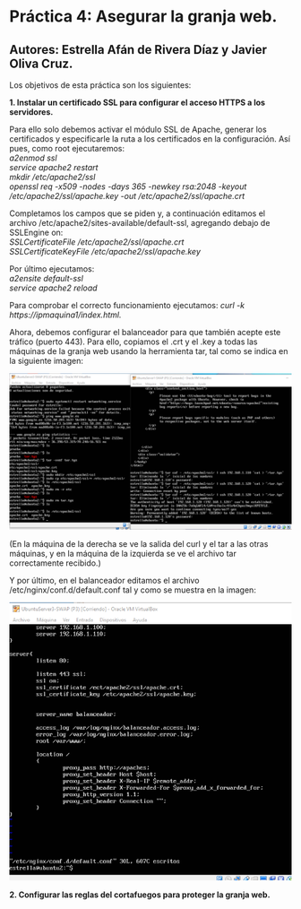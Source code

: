 # Práctica 4: Asegurar la granja web.
## Autores: Estrella Afán de Rivera Díaz y Javier Oliva Cruz.


Los objetivos de esta práctica son los siguientes: 

**1. Instalar un certificado SSL para configurar el acceso HTTPS a los servidores.**

Para ello solo debemos activar el módulo SSL de Apache, generar los certificados y especificarle la ruta a los certificados en la 
configuración. Así pues, como root ejecutaremos:  
*a2enmod ssl  
service apache2 restart  
mkdir /etc/apache2/ssl  
openssl req -x509 -nodes -days 365 -newkey rsa:2048 -keyout /etc/apache2/ssl/apache.key -out /etc/apache2/ssl/apache.crt*

Completamos los campos que se piden y, a continuación editamos el archivo /etc/apache2/sites-available/default-ssl, agregando
debajo de SSLEngine on:  
*SSLCertificateFile /etc/apache2/ssl/apache.crt  
SSLCertificateKeyFile /etc/apache2/ssl/apache.key*  
 
Por último ejecutamos:  
*a2ensite default-ssl  
service apache2 reload*

Para comprobar el correcto funcionamiento ejecutamos: *curl -k https://ipmaquina1/index.html.*  

Ahora, debemos configurar el balanceador para que también acepte este tráfico (puerto 443). Para
ello, copiamos el .crt y el .key a todas las máquinas de la granja web usando la herramienta tar, tal como se indica en la siguiente imagen:

![img](https://github.com/estrella415/SWAP/blob/master/Practica4/1.png)

(En la máquina de la derecha se ve la salida del curl y el tar a las otras máquinas, y en la máquina de la izquierda se ve el archivo tar correctamente recibido.)

Y por último, en el balanceador editamos el archivo /etc/nginx/conf.d/default.conf tal y como se muestra en la imagen:

![img](https://github.com/estrella415/SWAP/blob/master/Practica4/2.png)



**2. Configurar las reglas del cortafuegos para proteger la granja web.**

